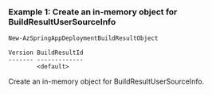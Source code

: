 ### Example 1: Create an in-memory object for BuildResultUserSourceInfo
```powershell
New-AzSpringAppDeploymentBuildResultObject
```

```output
Version BuildResultId
------- -------------
        <default>
```

Create an in-memory object for BuildResultUserSourceInfo.